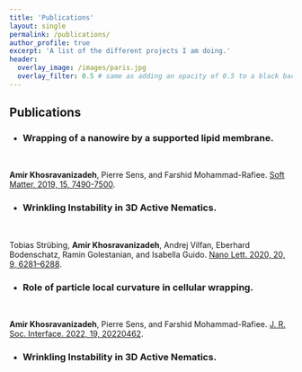 ```yaml
---
title: 'Publications'
layout: single
permalink: /publications/
author_profile: true
excerpt: 'A list of the different projects I am doing.'
header:
  overlay_image: /images/paris.jpg
  overlay_filter: 0.5 # same as adding an opacity of 0.5 to a black background
---
```

  
## Publications

- <h3>Wrapping of a nanowire by a supported lipid membrane.</h3> <br/>
**Amir Khosravanizadeh**,   Pierre Sens,  and  Farshid Mohammad-Rafiee. [Soft Matter, 2019, 15, 7490-7500](https://pubs.rsc.org/en/content/articlelanding/2019/SM/C9SM00618D).

- <h3>Wrinkling Instability in 3D Active Nematics.</h3> <br/>
Tobias Strübing, **Amir Khosravanizadeh**, Andrej Vilfan, Eberhard Bodenschatz, Ramin Golestanian, and Isabella Guido. [Nano Lett. 2020, 20, 9, 6281–6288](https://pubs.acs.org/doi/10.1021/acs.nanolett.0c01546).

- <h3>Role of particle local curvature in cellular wrapping.</h3> <br/>
**Amir Khosravanizadeh**,   Pierre Sens,  and  Farshid Mohammad-Rafiee. [J. R. Soc. Interface. 2022, 19, 20220462](https://royalsocietypublishing.org/doi/10.1098/rsif.2022.0462).
- <h3>Wrinkling Instability in 3D Active Nematics.</h3> <br/>

  

